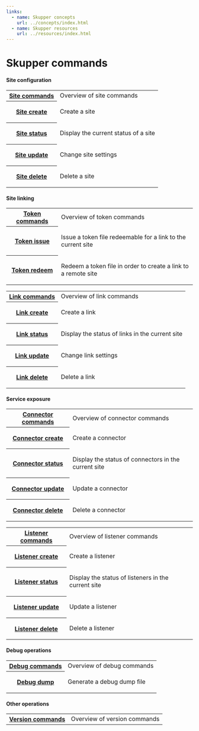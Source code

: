 ```yaml
---
links:
  - name: Skupper concepts
    url: ../concepts/index.html
  - name: Skupper resources
    url: ../resources/index.html
---
```


# Skupper commands

#### Site configuration

<table class="objects">
<tr><th><a href="site/index.html">Site commands</a></th><td>Overview of site commands</td></tr>
<tr><th><a href="site/create.html">Site create</a></th><td><p>Create a site</p>
</td></tr>
<tr><th><a href="site/status.html">Site status</a></th><td><p>Display the current status of a site</p>
</td></tr>
<tr><th><a href="site/update.html">Site update</a></th><td><p>Change site settings</p>
</td></tr>
<tr><th><a href="site/delete.html">Site delete</a></th><td><p>Delete a site</p>
</td></tr>
</table>


#### Site linking

<table class="objects">
<tr><th><a href="token/index.html">Token commands</a></th><td>Overview of token commands</td></tr>
<tr><th><a href="token/issue.html">Token issue</a></th><td><p>Issue a token file redeemable for a link to the current site</p>
</td></tr>
<tr><th><a href="token/redeem.html">Token redeem</a></th><td><p>Redeem a token file in order to create a link to a remote site</p>
</td></tr>
</table>

<table class="objects">
<tr><th><a href="link/index.html">Link commands</a></th><td>Overview of link commands</td></tr>
<tr><th><a href="link/create.html">Link create</a></th><td><p>Create a link</p>
</td></tr>
<tr><th><a href="link/status.html">Link status</a></th><td><p>Display the status of links in the current site</p>
</td></tr>
<tr><th><a href="link/update.html">Link update</a></th><td><p>Change link settings</p>
</td></tr>
<tr><th><a href="link/delete.html">Link delete</a></th><td><p>Delete a link</p>
</td></tr>
</table>


#### Service exposure

<table class="objects">
<tr><th><a href="connector/index.html">Connector commands</a></th><td>Overview of connector commands</td></tr>
<tr><th><a href="connector/create.html">Connector create</a></th><td><p>Create a connector</p>
</td></tr>
<tr><th><a href="connector/status.html">Connector status</a></th><td><p>Display the status of connectors in the current site</p>
</td></tr>
<tr><th><a href="connector/update.html">Connector update</a></th><td><p>Update a connector</p>
</td></tr>
<tr><th><a href="connector/delete.html">Connector delete</a></th><td><p>Delete a connector</p>
</td></tr>
</table>

<table class="objects">
<tr><th><a href="listener/index.html">Listener commands</a></th><td>Overview of listener commands</td></tr>
<tr><th><a href="listener/create.html">Listener create</a></th><td><p>Create a listener</p>
</td></tr>
<tr><th><a href="listener/status.html">Listener status</a></th><td><p>Display the status of listeners in the current site</p>
</td></tr>
<tr><th><a href="listener/update.html">Listener update</a></th><td><p>Update a listener</p>
</td></tr>
<tr><th><a href="listener/delete.html">Listener delete</a></th><td><p>Delete a listener</p>
</td></tr>
</table>


#### Debug operations

<table class="objects">
<tr><th><a href="debug/index.html">Debug commands</a></th><td>Overview of debug commands</td></tr>
<tr><th><a href="debug/dump.html">Debug dump</a></th><td><p>Generate a debug dump file</p>
</td></tr>
</table>


#### Other operations

<table class="objects">
<tr><th><a href="version/index.html">Version commands</a></th><td>Overview of version commands</td></tr>
</table>

